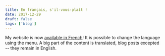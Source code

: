 ```yaml
---
title: En français, s'il-vous-plaît !
date: 2017-12-29
draft: false
tags: ['blog']
---
```


My website is now [available in French](/fr/)! It is possible to change the language using the menu. A big part of the content is translated, blog posts excepted -- they remain in English.
<!--more-->
